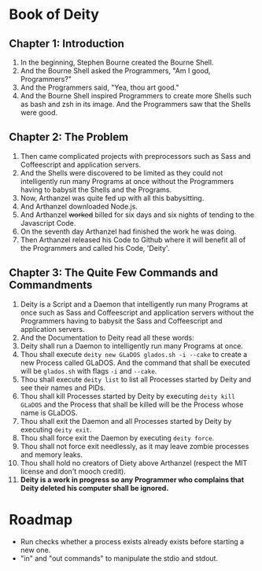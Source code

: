 Book of Deity
=============

Chapter 1: Introduction
-----------------------
1. In the beginning, Stephen Bourne created the Bourne Shell.
2. And the Bourne Shell asked the Programmers, "Am I good, Programmers?"
3. And the Programmers said, "Yea, thou art good."
4. And the Bourne Shell inspired Programmers to create more Shells such as bash and zsh in its image. And the Programmers saw that the Shells were good.

Chapter 2: The Problem
----------------------
1. Then came complicated projects with preprocessors such as Sass and Coffeescript and application servers.
2. And the Shells were discovered to be limited as they could not intelligently run many Programs at once without the Programmers having to babysit the Shells and the Programs.
3. Now, Arthanzel was quite fed up with all this babysitting.
4. And Arthanzel downloaded Node.js.
5. And Arthanzel ~~worked~~ billed for six days and six nights of tending to the Javascript Code.
6. On the seventh day Arthanzel had finished the work he was doing.
7. Then Arthanzel released his Code to Github where it will benefit all of the Programmers and called his Code, 'Deity'.

Chapter 3: The Quite Few Commands and Commandments
----------------
1. Deity is a Script and a Daemon that intelligently run many Programs at once such as Sass and Coffeescript and application servers without the Programmers having to babysit the Sass and Coffeescript and application servers.
2. And the Documentation to Deity read all these words:
3. Deity shall run a Daemon to intelligently run many Programs at once.
4. Thou shall execute `deity new GLaDOS glados.sh -i --cake` to create a new Process called GLaDOS. And the command that shall be executed will be `glados.sh` with flags `-i` and `--cake`.
5. Thou shall execute `deity list` to list all Processes started by Deity and see their names and PIDs.
6. Thou shall kill Processes started by Deity by executing `deity kill GLaDOS` and the Process that shall be killed will be the Process whose name is GLaDOS.
7. Thou shall exit the Daemon and all Processes started by Deity by executing `deity exit`.
8. Thou shall force exit the Daemon by executing `deity force`.
9. Thou shall not force exit needlessly, as it may leave zombie processes and memory leaks.
10. Thou shall hold no creators of Diety above Arthanzel (respect the MIT license and don't mooch credit).
11. **Deity is a work in progress so any Programmer who complains that Deity deleted his computer shall be ignored.**

Roadmap
=======
- Run checks whether a process exists already exists before starting a new one.
- "in" and "out commands" to manipulate the stdio and stdout.
